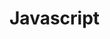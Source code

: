 <!DOCTYPE html>
<html>
   <head>
    <meta charset="utf-8">
    <title>Javascript</title>
    </head>
    <body>
        <h1>Javascript</h1>
        <script>
            var a=10, b=5, c=3;
            var somar = a + b + c;
            document.write("somar ="+somar);
        </script>
    </body>
   </html>

